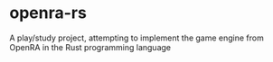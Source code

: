 # openra-rs
A play/study project, attempting to implement the game engine from OpenRA in the Rust programming language
